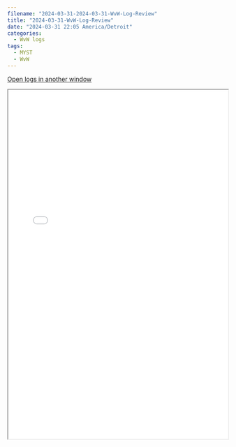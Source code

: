```yaml
---
filename: "2024-03-31-2024-03-31-WvW-Log-Review"
title: "2024-03-31-WvW-Log-Review"
date: "2024-03-31 22:05 America/Detroit"
categories:
  - WvW logs
tags:
  - MYST
  - WvW
---
```

 <a href="/assets/wvwlogs/reports20240331.html#20240331-WvW-Log-Review" target="_blank">Open logs in another window</a>

<iframe src="/assets/wvwlogs/reports20240331.html#20240331-WvW-Log-Review" width="100%" height="800" style="display:block; margin: 0 auto;"> </iframe>